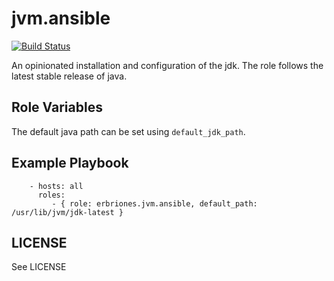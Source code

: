 jvm.ansible
=========

[![Build Status](https://travis-ci.org/erbriones/jvm.ansible.svg?branch=master)](https://travis-ci.org/erbriones/jvm.ansible)

An opinionated installation and configuration of the jdk. The role follows the
latest stable release of java.

Role Variables
--------------
The default java path can be set using `default_jdk_path`.

Example Playbook
----------------

```
    - hosts: all
      roles:
         - { role: erbriones.jvm.ansible, default_path: /usr/lib/jvm/jdk-latest }
```

LICENSE
-------

See LICENSE
